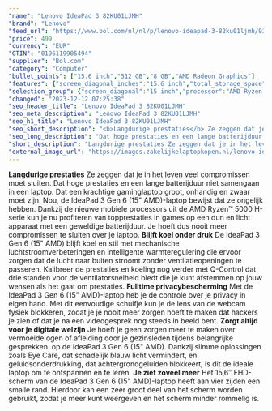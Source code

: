 ```yaml
---
"name": "Lenovo IdeaPad 3 82KU01LJMH"
"brand": "Lenovo"
"feed_url": "https://www.bol.com/nl/nl/p/lenovo-ideapad-3-82ku01ljmh/9300000067068771"
"price": 499
"currency": "EUR"
"GTIN": "0196119905494"
"supplier": "Bol.com"
"category": "Computer"
"bullet_points": ["15.6 inch","512 GB","8 GB","AMD Radeon Graphics"]
"features": {"screen_diagonal_inches":"15.6 inch","total_storage_space":"512 GB","memory_size":"8 GB","graphics_card":"AMD Radeon Graphics"}
"selection_group": {"screen_diagonal":"15 inch","processor":"AMD Ryzen 5","changed_price_past_3_days":false,"product_family":"Ideapad"}
"changed": "2023-12-12 07:25:38"
"seo_header_title": "Lenovo IdeaPad 3 82KU01LJMH"
"seo_meta_description": "Lenovo IdeaPad 3 82KU01LJMH"
"seo_h1_title": "Lenovo IdeaPad 3 82KU01LJMH"
"seo_short_description": "<b>Langdurige prestaties</b> Ze zeggen dat je in het leven veel compromissen moet sluiten."
"seo_long_description": "Dat hoge prestaties en een lange batterijduur niet samengaan in een laptop. Dat een krachtige gaminglaptop groot, onhandig en zwaar moet zijn. Nou, de IdeaPad 3 Gen 6 (15\" AMD)-laptop bewijst dat ze ongelijk hebben. Dankzij de nieuwe mobiele processors uit de AMD Ryzen™ 5000 H-serie kun je nu profiteren van topprestaties in games op een dun en licht apparaat met een geweldige batterijduur. Je hoeft dus nooit meer compromissen te sluiten over je laptop. <b>Blijft koel onder druk</b> De IdeaPad 3 Gen 6 (15\" AMD) blijft koel en stil met mechanische luchtstroomverbeteringen en intelligente warmteregulering die ervoor zorgen dat de lucht naar buiten stroomt zonder ventilatieopeningen te passeren. Kalibreer de prestaties en koeling nog verder met Q-Control dat drie standen voor de ventilatorsnelheid biedt die je kunt afstemmen op jouw wensen als het gaat om prestaties. <b>Fulltime privacybescherming</b> Met de IdeaPad 3 Gen 6 (15\" AMD)-laptop heb je de controle over je privacy in eigen hand. Met dit eenvoudige schuifje kun je de lens van de webcam fysiek blokkeren, zodat je je nooit meer zorgen hoeft te maken dat hackers je zien of dat je na een videogesprek nog steeds in beeld bent. <b>Zorgt altijd voor je digitale welzijn</b> Je hoeft je geen zorgen meer te maken over vermoeide ogen of afleiding door je gezinsleden tijdens belangrijke gesprekken. op de IdeaPad 3 Gen 6 (15\" AMD). Dankzij slimme oplossingen zoals Eye Care, dat schadelijk blauw licht vermindert, en geluidsonderdrukking, dat achtergrondgeluiden blokkeert, is dit de ideale laptop om te ontspannen en te leren. <b>Je ziet zoveel meer</b> Het 15,6″ FHD-scherm van de IdeaPad 3 Gen 6 (15\" AMD)-laptop heeft aan vier zijden een smalle rand. Hierdoor kan een zeer groot deel van het scherm worden gebruikt, zodat je meer kunt weergeven en het scherm minder rommelig is."
"short_description": "Langdurige prestaties Ze zeggen dat je in het leven veel compromissen moet sluiten. Dat hoge prestaties en een lange batterijduur niet samengaan in een laptop. Dat een krachtige gaminglaptop groot, onhandig en zwaar moet zijn. Nou, de IdeaPad 3 Gen 6 (15\" AMD)-laptop bewijst dat ze ongelijk hebben. Dankzij de nieuwe mobiele processors uit de AMD Ryzen™ 5000 H-serie kun je nu profiteren van topprestaties in games op een dun en licht apparaat met een geweldige batterijduur. Je hoeft dus nooit meer compromissen te sluiten over je laptop. Blijft koel onder druk De IdeaPad 3 Gen 6 (15\" AMD) blijft koel en stil met mechanische luchtstroomverbeteringen en intelligente warmteregulering die ervoor zorgen dat de lucht naar buiten stroomt zonder ventilatieopeningen te passeren. Kalibreer de prestaties en koeling nog verder met Q-Control dat drie standen voor de ventilatorsnelheid biedt die je kunt afstemmen op jouw wensen als het gaat om prestaties. Fulltime privacybescherming Met de IdeaPad 3 Gen 6 (15\" AMD)-laptop heb je de controle over je privacy in eigen hand. Met dit eenvoudige schuifje kun je de lens van de webcam fysiek blokkeren, zodat je je nooit meer zorgen hoeft te maken dat hackers je zien of dat je na een videogesprek nog steeds in beeld bent. Zorgt altijd voor je digitale welzijn Je hoeft je geen zorgen meer te maken over vermoeide ogen of afleiding door je gezinsleden tijdens belangrijke gesprekken. op de IdeaPad 3 Gen 6 (15\" AMD). Dankzij slimme oplossingen zoals Eye Care, dat schadelijk blauw licht vermindert, en geluidsonderdrukking, dat achtergrondgeluiden blokkeert, is dit de ideale laptop om te ontspannen en te leren. Je ziet zoveel meer Het 15,6″ FHD-scherm van de IdeaPad 3 Gen 6 (15\" AMD)-laptop heeft aan vier zijden een smalle rand. Hierdoor kan een zeer groot deel van het scherm worden gebruikt, zodat je meer kunt weergeven en het scherm minder rommelig is."
"external_image_url": "https://images.zakelijkelaptopkopen.nl/lenovo-ideapad-3-82ku01ljmh.webp"
---
```


<b>Langdurige prestaties</b> Ze zeggen dat je in het leven veel compromissen moet sluiten. Dat hoge prestaties en een lange batterijduur niet samengaan in een laptop. Dat een krachtige gaminglaptop groot, onhandig en zwaar moet zijn. Nou, de IdeaPad 3 Gen 6 (15" AMD)-laptop bewijst dat ze ongelijk hebben. Dankzij de nieuwe mobiele processors uit de AMD Ryzen™ 5000 H-serie kun je nu profiteren van topprestaties in games op een dun en licht apparaat met een geweldige batterijduur. Je hoeft dus nooit meer compromissen te sluiten over je laptop. <b>Blijft koel onder druk</b> De IdeaPad 3 Gen 6 (15" AMD) blijft koel en stil met mechanische luchtstroomverbeteringen en intelligente warmteregulering die ervoor zorgen dat de lucht naar buiten stroomt zonder ventilatieopeningen te passeren. Kalibreer de prestaties en koeling nog verder met Q-Control dat drie standen voor de ventilatorsnelheid biedt die je kunt afstemmen op jouw wensen als het gaat om prestaties. <b>Fulltime privacybescherming</b> Met de IdeaPad 3 Gen 6 (15" AMD)-laptop heb je de controle over je privacy in eigen hand. Met dit eenvoudige schuifje kun je de lens van de webcam fysiek blokkeren, zodat je je nooit meer zorgen hoeft te maken dat hackers je zien of dat je na een videogesprek nog steeds in beeld bent. <b>Zorgt altijd voor je digitale welzijn</b> Je hoeft je geen zorgen meer te maken over vermoeide ogen of afleiding door je gezinsleden tijdens belangrijke gesprekken. op de IdeaPad 3 Gen 6 (15" AMD). Dankzij slimme oplossingen zoals Eye Care, dat schadelijk blauw licht vermindert, en geluidsonderdrukking, dat achtergrondgeluiden blokkeert, is dit de ideale laptop om te ontspannen en te leren. <b>Je ziet zoveel meer</b> Het 15,6″ FHD-scherm van de IdeaPad 3 Gen 6 (15" AMD)-laptop heeft aan vier zijden een smalle rand. Hierdoor kan een zeer groot deel van het scherm worden gebruikt, zodat je meer kunt weergeven en het scherm minder rommelig is.